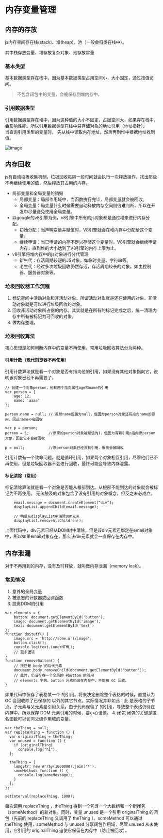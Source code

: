 # 内存变量管理
## 内存的存放
js内存空间存在栈(stack)、堆(heap)。池（一般会归类在栈中）。

其中栈存放变量、堆存放复杂对象、池存放常量

### 基本类型
基本数据类型存在栈中。因为基本数据类型占用空间小，大小固定，通过按值访问。
> 不包含闭包中的变量，会被保存到堆内存中。
### 引用数据类型
引用数据类型存在堆中，因为这种值的大小不固定，占据空间大，如果存在栈中，会影响性能。所以引用数据类型在栈中只存储对象的地址引用（地址指针）。  
当查询引用类型的变量时， 先从栈中读取内存地址，然后再到堆中根据地址找到值。

![image](https://user-gold-cdn.xitu.io/2019/9/22/16d579280bb577ee?imageView2/0/w/1280/h/960/format/webp/ignore-error/1)

## 内存回收
js有自动垃圾收集机制，垃圾回收每隔一段时间就会执行一次释放操作，找出那些不再继续使用的值，然后释放其占用的内存。
- 局部变量和全局变量的销毁
    - 局部变量：局部作用域中，当函数执行完毕，局部变量就会被回收。
    - 全局变量：局变量什么时候需要自动释放内存空间则很难判断，所以在开发中尽量避免使用全局变量。
- 以google的v8引擎为例，v8引擎中所有的js对象都是通过堆来进行内存分配。
    - 初始分配：当声明变量并赋值时，V8引擎就会在堆内存中分配给这个变量。
    - 继续申请：当已申请的内存不足以存储这个变量时，V8引擎就会继续申请内存，直到堆的大小达到了V8引擎的内存上限为止。
- v8引擎将堆内存中的js对象进行分代管理
    - 新生代：存活周期较短的JS对象，如临时变量、字符串等。
    - 老生代：经过多次垃圾回收仍然存活，存活周期较长的对象，如主控制器、服务器对象等。
### 垃圾回收器工作流程
1. 标记空间中活动对象和非活动对象。所谓活动对象就是还在使用的对象，非活动对象就是可以进行垃圾回收的对象。
2. 回收非活动对象所占据的内存。其实就是在所有的标记完成之后，统一清理内存中所有被标记为可回收的对象。
3. 做内存整理。
### 垃圾回收算法
核心思想是如何判断内存中的变量不再使用。常用垃圾回收算法分为两种。
#### 引用计数（现代浏览器不再使用）
引用计数算法就是看一个对象是否有指向他的引用，如果没有其他对象指向它，说明该对象已经不再需要了。
```
// 创建一个对象person，他有两个指向属性age和name的引用
var person = {
    age: 12,
    name: 'aaaa'
};

person.name = null; // 虽然name设置为null，但因为person对象还有指向name的引用，因此name不会回收

var p = person; 
person = 1;         //原来的person对象被赋值为1，但因为有新引用p指向原person对象，因此它不会被回收

p = null;           //原person对象已经没有引用，很快会被回收
```
引用计数有一个致命问题，就是循环引用，如果两个对象相互引用，尽管他们已不再使用，但是垃圾回收器不会进行回收，最终可能会导致内存泄露。

#### 标记清除（常用）
标记清除算法就是看一个对象是否能从根部到达。从根部不能到达的对象就会被标记为不再使用。
无法触及的对象包含了没有引用的对象概念，但反之未必成立。

```
    email.message = document.createElement(“div”);
    displayList.appendChild(email.message);

    // 稍后从displayList中清除DOM元素
    displayList.removeAllChildren();
```
上面代码中，div元素已经从DOM树中清除，但是该div元素还绑定在email对象中，所以如果email对象存在，那么该div元素就会一直保存在内存中。

## 内存泄漏
对于不再用到的内存，没有及时释放，就叫做内存泄漏（memory leak）。
### 常见情况
1. 意外的全局变量
2. 被遗忘的计数器或回调函数
3. 脱离DOM的引用
```
var elements = {
    button: document.getElementById('button'),
    image: document.getElementById('image'),
    text: document.getElementById('text')
};
function doStuff() {
    image.src = 'http://some.url/image';
    button.click();
    console.log(text.innerHTML);
    // 更多逻辑
}
function removeButton() {
    // 按钮是 body 的后代元素
    document.body.removeChild(document.getElementById('button'));
    // 此时，仍旧存在一个全局的 #button 的引用
    // elements 字典。button 元素仍旧在内存中，不能被 GC 回收。
}
```
如果代码中保存了表格某一个 <td> 的引用。将来决定删除整个表格的时候，直觉认为 GC 会回收除了已保存的 <td> 以外的其它节点。实际情况并非如此：此 <td> 是表格的子节点，子元素与父元素是引用关系。由于代码保留了 <td> 的引用，导致整个表格仍待在内存中。所以保存 DOM 元素引用的时候，要小心谨慎。
4. 闭包
闭包的关键是匿名函数可以访问父级作用域的变量。
```
var theThing = null;
var replaceThing = function () {
  var originalThing = theThing;
  var unused = function () {
    if (originalThing)
      console.log("hi");
  };
    
  theThing = {
    longStr: new Array(1000000).join('*'),
    someMethod: function () {
      console.log(someMessage);
    }
  };
};

setInterval(replaceThing, 1000);
```
每次调用 replaceThing ，theThing 得到一个包含一个大数组和一个新闭包（someMethod）的新对象。同时，变量 unused 是一个引用 originalThing 的闭包（先前的 replaceThing 又调用了 theThing ）。someMethod 可以通过 theThing 使用，someMethod 与 unused 分享闭包作用域，尽管 unused 从未使用，它引用的 originalThing 迫使它保留在内存中（防止被回收）。